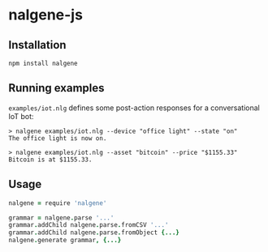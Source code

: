 # nalgene-js

## Installation

```
npm install nalgene
```

## Running examples

`examples/iot.nlg` defines some post-action responses for a conversational IoT bot:

```
> nalgene examples/iot.nlg --device "office light" --state "on"
The office light is now on.

> nalgene examples/iot.nlg --asset "bitcoin" --price "$1155.33"
Bitcoin is at $1155.33.
```

## Usage

```coffeescript
nalgene = require 'nalgene'

grammar = nalgene.parse '...'
grammar.addChild nalgene.parse.fromCSV '...'
grammar.addChild nalgene.parse.fromObject {...}
nalgene.generate grammar, {...}
```
